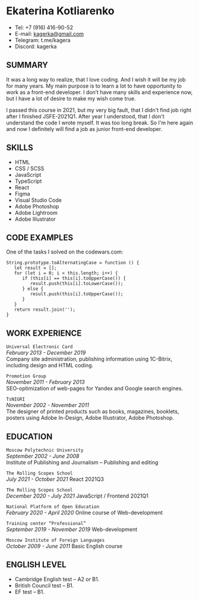 # Ekaterina Kotliarenko

- Tel: +7 (916) 416-90-52
- E-mail: kagerka@gmail.com
- Telegram: t.me/kagera
- Discord: kagerka

## SUMMARY

It was a long way to realize, that I love coding. And I wish it will be my job for many years. My main purpose is to learn a lot to have opportunity to work as a front-end developer. I don’t have many skills and experience now, but I have a lot of desire to make my wish come true.

I passed this course in 2021, but my very big fault, that I didn't find job right after I finished JSFE-2021Q1. After year I understood, that I don't understand the code I wrote myself. It was too long break. So I'm here again and now I definitely will find a job as junior front-end developer.

## SKILLS

- HTML
- CSS / SCSS
- JavaScript
- TypeScript
- React
- Figma
- Visual Studio Code
- Adobe Photoshop
- Adobe Lightroom
- Adobe Illustrator

## CODE EXAMPLES

One of the tasks I solved on the codewars.com:

```
String.prototype.toAlternatingCase = function () {
   let result = [];
   for (let i = 0; i < this.length; i++) {
      if (this[i] == this[i].toUpperCase()) {
         result.push(this[i].toLowerCase());
      } else {
         result.push(this[i].toUpperCase());
      }
   }
   return result.join('');
}
```

## WORK EXPERIENCE

`Universal Electronic Card`  
_February 2013 - December 2019_  
Company site administration, publishing information using 1C-Bitrix, including design and HTML coding.

`Promotion Group`  
_November 2011 - February 2013_  
SEO-optimization of web-pages for Yandex and Google search engines.

`TsNIGRI`  
_November 2002 - November 2011_  
The designer of printed products such as books, magazines, booklets, posters using Adobe In-Design, Adobe Illustrator, Adobe Photoshop.

## EDUCATION

`Moscow Polytechnic University`  
_September 2002 - June 2008_  
Institute of Publishing and Journalism – Publishing and editing

`The Rolling Scopes School`  
_July 2021 - October 2021_
React 2021Q3

`The Rolling Scopes School`  
_December 2020 - July 2021_
JavaScript / Frontend 2021Q1

`National Platform of Open Education`  
_February 2020 - April 2020_
Online course of Web-development

`Training center “Professional”`  
_September 2019 - November 2019_
Web-development

`Moscow Institute of Foreign Languages`  
_October 2009 - June 2011_
Basic English course

## ENGLISH LEVEL

- Cambridge English test – A2 or B1.
- British Council test – B1.
- EF test – B1.
